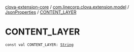 [clova-extension-core](../../index.md) / [com.linecorp.clova.extension.model](../index.md) / [JsonProperties](index.md) / [CONTENT_LAYER](./-c-o-n-t-e-n-t_-l-a-y-e-r.md)

# CONTENT_LAYER

`const val CONTENT_LAYER: `[`String`](https://kotlinlang.org/api/latest/jvm/stdlib/kotlin/-string/index.html)